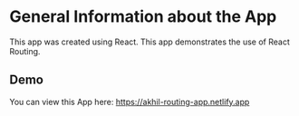 # General Information about the App

This app was created using React. 
This app demonstrates the use of React Routing.

## Demo

You can view this App here: 
https://akhil-routing-app.netlify.app
